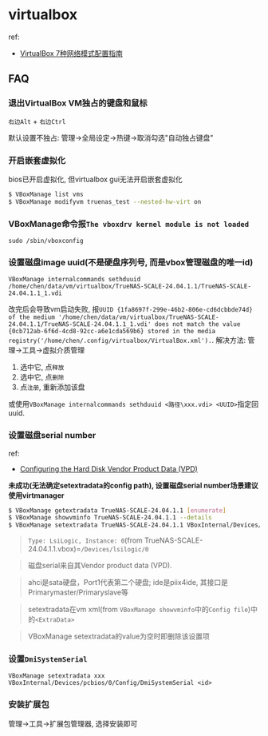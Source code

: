 # virtualbox
ref:
- [VirtualBox 7种网络模式配置指南](https://segmentfault.com/a/1190000043810778)

## FAQ
### 退出VirtualBox VM独占的键盘和鼠标
`右边Alt` + `右边Ctrl`

默认设置不独占: 管理->全局设定->热键->取消勾选"自动独占键盘"

### 开启嵌套虚拟化
bios已开启虚拟化, 但virtualbox gui无法开启嵌套虚拟化

```bash
$ VBoxManage list vms
$ VBoxManage modifyvm truenas_test --nested-hw-virt on
```

### VBoxManage命令报`The vboxdrv kernel module is not loaded`
`sudo /sbin/vboxconfig`

### 设置磁盘image uuid(不是硬盘序列号, 而是vbox管理磁盘的唯一id)
`VBoxManage internalcommands sethduuid /home/chen/data/vm/virtualbox/TrueNAS-SCALE-24.04.1.1/TrueNAS-SCALE-24.04.1.1_1.vdi`

改完后会导致vm启动失败, 报`UUID {1fa8697f-299e-46b2-806e-cd6dcbbde74d} of the medium '/home/chen/data/vm/virtualbox/TrueNAS-SCALE-24.04.1.1/TrueNAS-SCALE-24.04.1.1_1.vdi' does not match the value {0cb712ab-6f6d-4cd8-92cc-a6e1cda569b6} stored in the media registry('/home/chen/.config/virtualbox/VirtualBox.xml').`.
解决方法: 管理->工具->虚拟介质管理
1. 选中它, 点`释放`
1. 选中它, 点`删除`
1. 点`注册`, 重新添加该盘

或使用`VBoxManage internalcommands sethduuid <路径\xxx.vdi> <UUID>`指定回uuid.

### 设置磁盘serial number
ref:
- [Configuring the Hard Disk Vendor Product Data (VPD)](https://www.virtualbox.org/manual/ch09.html#changevpd)

**未成功(无法确定setextradata的config path), 设置磁盘serial number场景建议使用virtmanager**

```bash
$ VBoxManage getextradata TrueNAS-SCALE-24.04.1.1 [enumerate]
$ VBoxManage showvminfo TrueNAS-SCALE-24.04.1.1 --details
$ VBoxManage setextradata TrueNAS-SCALE-24.04.1.1 VBoxInternal/Devices/lsilogic/0/Port1/Config/SerialNumber 8CTR22V3 # 设置后启动失败???
```

> `Type: LsiLogic, Instance: 0`(from TrueNAS-SCALE-24.04.1.1.vbox)=`/Devices/lsilogic/0`

> 磁盘serial来自其Vendor product data (VPD).

> ahci是sata硬盘，Port1代表第二个硬盘; ide是piix4ide, 其接口是Primarymaster/Primaryslave等

> setextradata在vm xml(from `VBoxManage showvminfo`中的`Config file`)中的`<ExtraData>`

> VBoxManage setextradata的value为空时即删除该设置项

### 设置`DmiSystemSerial`
`VBoxManage setextradata xxx VBoxInternal/Devices/pcbios/0/Config/DmiSystemSerial <id>`

### 安装扩展包
管理->工具->扩展包管理器, 选择安装即可